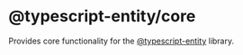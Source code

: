# @typescript-entity/core

Provides core functionality for the [@typescript-entity](https://github.com/typescript-entity/typescript-entity) library.
